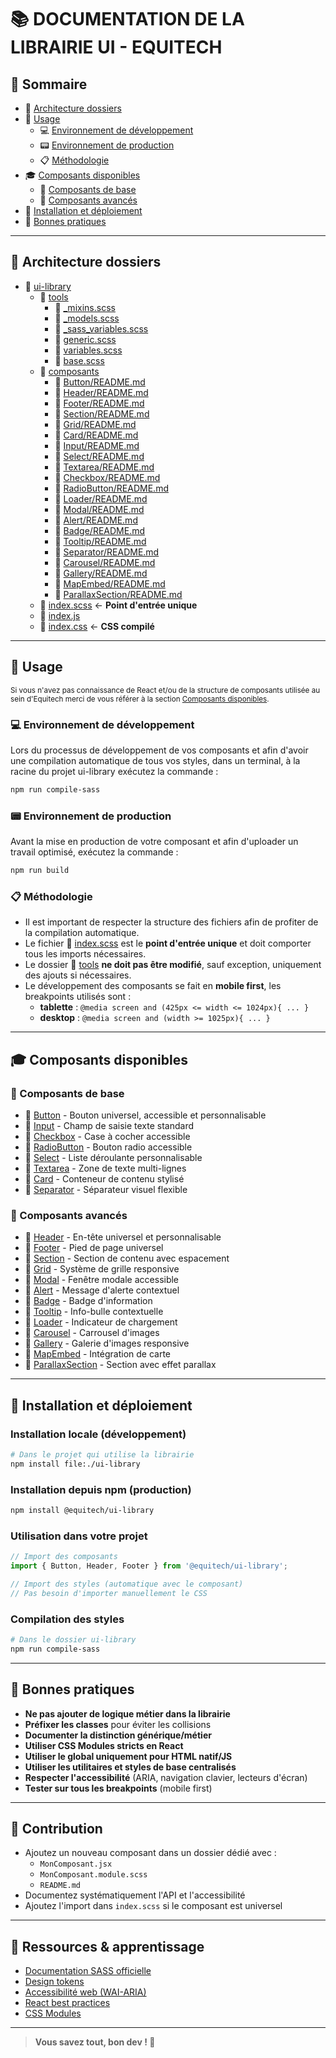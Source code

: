 # 📚 DOCUMENTATION DE LA LIBRAIRIE UI - EQUITECH

## :link: Sommaire
 - :file_folder: [Architecture dossiers](#file_folder-architecture-dossiers)
 - :hammer: [Usage](#hammer-usage)
   - :computer: [Environnement de développement](#computer-environnement-de-développement)
   - :pager: [Environnement de production](#pager-environnement-de-production)
   - :clipboard: [Méthodologie](#clipboard-méthodologie)
 - :mortar_board: [Composants disponibles](#mortar_board-composants-disponibles)
   - :baby: [Composants de base](#baby-composants-de-base)
   - :older_man: [Composants avancés](#olderman-composants-avancés)
 - :rocket: [Installation et déploiement](#rocket-installation-et-déploiement)
 - :muscle: [Bonnes pratiques](#muscle-bonnes-pratiques)

---

## :file_folder: Architecture dossiers
- :open_file_folder: [ui-library](/ui-library)
  - :open_file_folder: [tools](/ui-library/tools)
    - :page_facing_up: [_mixins.scss](/ui-library/tools/_mixins.scss)
    - :page_facing_up: [_models.scss](/ui-library/tools/_models.scss)
    - :page_facing_up: [_sass_variables.scss](/ui-library/tools/_sass_variables.scss)
    - :page_facing_up: [generic.scss](/ui-library/tools/generic.scss)
    - :page_facing_up: [variables.scss](/ui-library/tools/variables.scss)
    - :page_facing_up: [base.scss](/ui-library/tools/base.scss)
  - :open_file_folder: [composants](/ui-library)
    - :page_facing_up: [Button/README.md](/ui-library/Button/README.md)
    - :page_facing_up: [Header/README.md](/ui-library/Header/README.md)
    - :page_facing_up: [Footer/README.md](/ui-library/Footer/README.md)
    - :page_facing_up: [Section/README.md](/ui-library/Section/README.md)
    - :page_facing_up: [Grid/README.md](/ui-library/Grid/README.md)
    - :page_facing_up: [Card/README.md](/ui-library/Card/README.md)
    - :page_facing_up: [Input/README.md](/ui-library/Input/README.md)
    - :page_facing_up: [Select/README.md](/ui-library/Select/README.md)
    - :page_facing_up: [Textarea/README.md](/ui-library/Textarea/README.md)
    - :page_facing_up: [Checkbox/README.md](/ui-library/Checkbox/README.md)
    - :page_facing_up: [RadioButton/README.md](/ui-library/RadioButton/README.md)
    - :page_facing_up: [Loader/README.md](/ui-library/Loader/README.md)
    - :page_facing_up: [Modal/README.md](/ui-library/Modal/README.md)
    - :page_facing_up: [Alert/README.md](/ui-library/Alert/README.md)
    - :page_facing_up: [Badge/README.md](/ui-library/Badge/README.md)
    - :page_facing_up: [Tooltip/README.md](/ui-library/Tooltip/README.md)
    - :page_facing_up: [Separator/README.md](/ui-library/Separator/README.md)
    - :page_facing_up: [Carousel/README.md](/ui-library/Carousel/README.md)
    - :page_facing_up: [Gallery/README.md](/ui-library/Gallery/README.md)
    - :page_facing_up: [MapEmbed/README.md](/ui-library/MapEmbed/README.md)
    - :page_facing_up: [ParallaxSection/README.md](/ui-library/ParallaxSection/README.md)
  - :page_facing_up: [index.scss](/ui-library/index.scss) ← **Point d'entrée unique**
  - :page_facing_up: [index.js](/ui-library/index.js)
  - :page_facing_up: [index.css](/ui-library/index.css) ← **CSS compilé**

---

## :hammer: Usage

<sup>Si vous n'avez pas connaissance de React et/ou de la structure de composants utilisée au sein d'Equitech merci de vous référer à la section [Composants disponibles](#mortar_board-composants-disponibles).</sup>

### :computer: Environnement de développement
Lors du processus de développement de vos composants et afin d'avoir une compilation automatique de tous vos styles, 
dans un terminal, à la racine du projet ui-library exécutez la commande :
```bash
npm run compile-sass
```

### :pager: Environnement de production
Avant la mise en production de votre composant et afin d'uploader un travail optimisé, exécutez la commande :
```bash
npm run build
```

### :clipboard: Méthodologie
- Il est important de respecter la structure des fichiers afin de profiter de la compilation automatique.
- Le fichier :page_facing_up: [index.scss](/ui-library/index.scss) est le **point d'entrée unique** et doit comporter tous les imports nécessaires.
- Le dossier :open_file_folder: [tools](/ui-library/tools) **ne doit pas être modifié**, sauf exception, uniquement des ajouts si nécessaires.
- Le développement des composants se fait en **mobile first**, les breakpoints utilisés sont :
  - **tablette** : `@media screen and (425px <= width <= 1024px){ ... }`
  - **desktop** : `@media screen and (width >= 1025px){ ... }`

---

## :mortar_board: Composants disponibles

### :baby: Composants de base
- :link: [Button](/ui-library/Button/README.md) - Bouton universel, accessible et personnalisable
- :link: [Input](/ui-library/Input/README.md) - Champ de saisie texte standard
- :link: [Checkbox](/ui-library/Checkbox/README.md) - Case à cocher accessible
- :link: [RadioButton](/ui-library/RadioButton/README.md) - Bouton radio accessible
- :link: [Select](/ui-library/Select/README.md) - Liste déroulante personnalisable
- :link: [Textarea](/ui-library/Textarea/README.md) - Zone de texte multi-lignes
- :link: [Card](/ui-library/Card/README.md) - Conteneur de contenu stylisé
- :link: [Separator](/ui-library/Separator/README.md) - Séparateur visuel flexible

### :older_man: Composants avancés
- :link: [Header](/ui-library/Header/README.md) - En-tête universel et personnalisable
- :link: [Footer](/ui-library/Footer/README.md) - Pied de page universel
- :link: [Section](/ui-library/Section/README.md) - Section de contenu avec espacement
- :link: [Grid](/ui-library/Grid/README.md) - Système de grille responsive
- :link: [Modal](/ui-library/Modal/README.md) - Fenêtre modale accessible
- :link: [Alert](/ui-library/Alert/README.md) - Message d'alerte contextuel
- :link: [Badge](/ui-library/Badge/README.md) - Badge d'information
- :link: [Tooltip](/ui-library/Tooltip/README.md) - Info-bulle contextuelle
- :link: [Loader](/ui-library/Loader/README.md) - Indicateur de chargement
- :link: [Carousel](/ui-library/Carousel/README.md) - Carrousel d'images
- :link: [Gallery](/ui-library/Gallery/README.md) - Galerie d'images responsive
- :link: [MapEmbed](/ui-library/MapEmbed/README.md) - Intégration de carte
- :link: [ParallaxSection](/ui-library/ParallaxSection/README.md) - Section avec effet parallax

---

## :rocket: Installation et déploiement

### Installation locale (développement)
```bash
# Dans le projet qui utilise la librairie
npm install file:./ui-library
```

### Installation depuis npm (production)
```bash
npm install @equitech/ui-library
```

### Utilisation dans votre projet
```jsx
// Import des composants
import { Button, Header, Footer } from '@equitech/ui-library';

// Import des styles (automatique avec le composant)
// Pas besoin d'importer manuellement le CSS
```

### Compilation des styles
```bash
# Dans le dossier ui-library
npm run compile-sass
```

---

## :muscle: Bonnes pratiques
- **Ne pas ajouter de logique métier dans la librairie**
- **Préfixer les classes** pour éviter les collisions
- **Documenter la distinction générique/métier**
- **Utiliser CSS Modules stricts en React**
- **Utiliser le global uniquement pour HTML natif/JS**
- **Utiliser les utilitaires et styles de base centralisés**
- **Respecter l'accessibilité** (ARIA, navigation clavier, lecteurs d'écran)
- **Tester sur tous les breakpoints** (mobile first)

---

## 📝 Contribution
- Ajoutez un nouveau composant dans un dossier dédié avec :
  - `MonComposant.jsx`
  - `MonComposant.module.scss`
  - `README.md`
- Documentez systématiquement l'API et l'accessibilité
- Ajoutez l'import dans `index.scss` si le composant est universel

---

## 📖 Ressources & apprentissage
- [Documentation SASS officielle](https://sass-lang.com/documentation/)
- [Design tokens](https://design-tokens.github.io/community-group/format/)
- [Accessibilité web (WAI-ARIA)](https://www.w3.org/WAI/standards-guidelines/aria/)
- [React best practices](https://react.dev/learn)
- [CSS Modules](https://github.com/css-modules/css-modules)

---

> **Vous savez tout, bon dev ! :muscle:** 